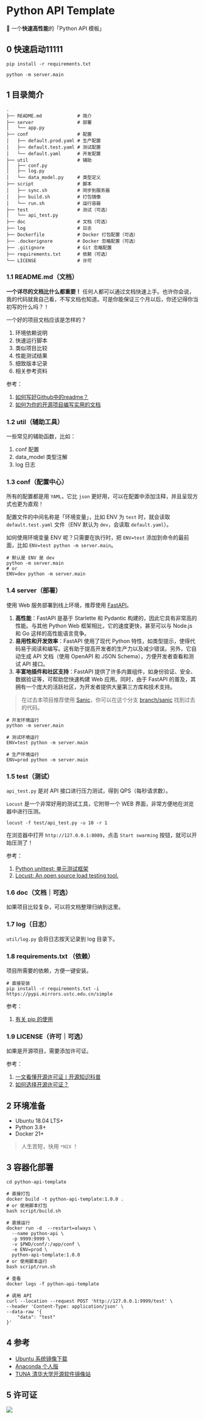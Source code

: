 # Python API Template

🐍 一个**快速高性能**的「Python API 模板」

## 0 快速启动11111

```shell
pip install -r requirements.txt

python -m server.main
```

## 1 目录简介

```
.
├── README.md             # 简介
├── server                # 部署
│   └── app.py
├── conf                  # 配置
│   ├── default.prod.yaml # 生产配置
│   ├── default.test.yaml # 测试配置
│   └── default.yaml      # 开发配置
├── util                  # 辅助
│   ├── conf.py
│   ├── log.py
│   └── data_model.py     # 类型定义
├── script                # 脚本
│   ├── sync.sh           # 同步到服务器
│   ├── build.sh          # 打包镜像
│   └── run.sh            # 运行容器
├── test                  # 测试（可选）
│   └── api_test.py
├── doc                   # 文档（可选）
├── log                   # 日志
├── Dockerfile            # Docker 打包配置（可选）
├── .dockerignore         # Docker 忽略配置（可选）
├── .gitignore            # Git 忽略配置
├── requirements.txt      # 依赖（可选）
└── LICENSE               # 许可
```

### 1.1 README.md（文档）

**一个详尽的文档比什么都重要！** 任何人都可以通过文档快速上手。也许你会说，我的代码就我自己看，不写文档也知道。可是你能保证三个月以后，你还记得你当初写的什么吗？！

一个好的项目文档应该是怎样的？

1. 环境依赖说明
2. 快速运行脚本
3. 类似项目比较
4. 性能测试结果
5. 细致版本记录
6. 相关参考资料

参考：

1. [如何写好Github中的readme？](https://www.zhihu.com/question/29100816)
2. [如何为你的开源项目编写实用的文档](https://zhuanlan.zhihu.com/p/120399648)

### 1.2 util（辅助工具）

一些常见的辅助函数，比如：

1. conf 配置
2. data_model 类型注解
3. log 日志

### 1.3 conf（配置中心）

所有的配置都是用 `YAML`，它比 `json` 更好用，可以在配置中添加注释，并且呈现方式也更为直观！

配置文件的中间名称是「环境变量」，比如 ENV 为 `test` 时，就会读取 `default.test.yaml` 文件（ENV 默认为 `dev`，会读取 `default.yaml`）。

如何使用环境变量 ENV 呢？只需要在执行时，把 `ENV=test` 添加到命令的最前面，比如 `ENV=test python -m server.main`。

```shell
# 默认是 ENV 是 dev
python -m server.main
# or
ENV=dev python -m server.main
```

### 1.4 server（部署）

使用 Web 服务部署到线上环境，推荐使用 [FastAPI](https://fastapi.tiangolo.com/zh/)。

1. **高性能**：FastAPI 是基于 Starlette 和 Pydantic 构建的，因此它具有非常高的性能。与其他 Python Web 框架相比，它的速度更快，甚至可以与 Node.js 和 Go 这样的高性能语言竞争。
2. **易用性和开发效率**：FastAPI 使用了现代 Python 特性，如类型提示，使得代码易于阅读和编写。这有助于提高开发者的生产力以及减少错误。另外，它自动生成 API 文档（使用 OpenAPI 和 JSON Schema），方便开发者查看和测试 API 接口。
3. **丰富地插件和社区支持**：FastAPI 提供了许多内置组件，如身份验证、安全、数据验证等，可帮助您快速构建 Web 应用。同时，由于 FastAPI 的普及，其拥有一个庞大的活跃社区，为开发者提供大量第三方库和技术支持。

> 在过去本项目推荐使用 [Sanic](https://sanic.dev/zh/)，你可以在这个分支 [branch/sanic](https://github.com/Ailln/python-api-template/tree/sanic) 找到过去的代码。

```shell
# 开发环境运行
python -m server.main

# 测试环境运行
ENV=test python -m server.main

# 生产环境运行
ENV=prod python -m server.main
```

### 1.5 test（测试）

`api_test.py` 是对 API 接口进行压力测试，得到 QPS（每秒请求数）。

`Locust` 是一个非常好用的测试工具，它附带一个 WEB 界面，非常方便地在浏览器中进行压测。

```shell
locust -f test/api_test.py -u 10 -r 1
```

在浏览器中打开 `http://127.0.0.1:8089`，点击 `Start swarming` 按钮，就可以开始压测了！

参考：
1. [Python unittest: 单元测试框架](https://docs.python.org/zh-cn/3/library/unittest.html)
2. [Locust: An open source load testing tool.](https://locust.io)

### 1.6 doc（文档｜可选）

如果项目比较复杂，可以将文档整理归纳到这里。

### 1.7 log（日志）

`util/log.py` 会将日志按天记录到 log 目录下。

### 1.8 requirements.txt （依赖）

项目所需要的依赖，方便一键安装。

```shell
# 直接安装
pip install -r requirements.txt -i https://pypi.mirrors.ustc.edu.cn/simple
```

参考：

1. [有关 pip 的使用](https://www.v2ai.cn/2019/12/20/python/7-pip/)

### 1.9 LICENSE（许可｜可选）

如果是开源项目，需要添加许可证。

参考：

1. [一文看懂开源许可证丨开源知识科普](https://pingcap.com/zh/blog/introduction-of-open-source-license)
2. [如何选择开源许可证？](https://www.ruanyifeng.com/blog/2011/05/how_to_choose_free_software_licenses.html)

## 2 环境准备

- Ubuntu 18.04 LTS+
- Python 3.8+
- Docker 21+

> 人生苦短，快用 `*NIX` ！

## 3 容器化部署

```shell
cd python-api-template

# 直接打包
docker build -t python-api-template:1.0.0 .
# or 使用脚本打包
bash script/build.sh

# 直接运行
docker run -d  --restart=always \
  --name python-api \
  -p 9999:9999 \
  -v $PWD/conf/:/app/conf \
  -e ENV=prod \
  python-api-template:1.0.0
# or 使用脚本运行
bash script/run.sh

# 查看
docker logs -f python-api-template

# 调用 API
curl --location --request POST 'http://127.0.0.1:9999/test' \
--header 'Content-Type: application/json' \
--data-raw '{
    "data": "test"
}'
```

## 4 参考

- [Ubuntu 系统镜像下载](https://cn.ubuntu.com/download)
- [Anaconda 个人版](https://www.anaconda.com/products/individual#)
- [TUNA 清华大学开源软件镜像站](https://mirrors.tuna.tsinghua.edu.cn/)

## 5 许可证

[![](https://award.dovolopor.com?lt=License&rt=MIT&rbc=green)](./LICENSE)
